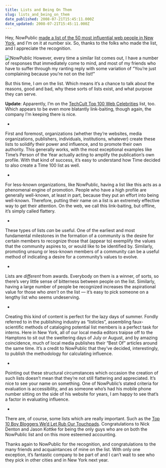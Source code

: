 ```yaml
---
title: Lists and Being On Them
slug: lists_and_being_on_them
date_published: 2008-07-21T15:45:11.000Z
date_updated: 2008-07-21T15:45:11.000Z
---
```


Hey, NowPublic [made a list of the 50 most influential web people in New York](https://web.archive.org/web/20080726065601/http://www.nowpublic.com/world/mostpublic-index), and I’m on it at number six. So, thanks to the folks who made the list, and I appreciate the recognition.

![NowPublic](/images/nowpublic-logo.png) However, every time a similar list comes out, I have a number of responses that immediately come to mind, and most of my friends who have to suffer through my ranting reply with some variation of “You’re just complaining because you’re not on the list!”

But this time, I *am* on the list. Which means it’s a chance to talk about the reasons, good and bad, why these sorts of lists exist, and what purpose they can serve.

**Update**: Apparently, I’m on the [TechCult Top 100 Web Celebrities](http://www.techcult.com/top-100-web-celebrities/) list, too. Which appears to be even more blatantly link-baiting, though again, the company I’m keeping there is nice.

- 
First and foremost, organizations (whether they’re websites, media organizations, publishers, individuals, institutions, whatever) create these lists to solidify their power and influence, and to promote their own authority. This generally works, with the most exceptional examples like Time’s Person of the Year actually acting to amplify the publication’s own profile. With that kind of success, it’s easy to understand how Time decided to also create a Time 100 list as well.

- 
For less-known organizations, like NowPublic, having a list like this acts as a phenomenal engine of promotion. People who have a high profile are generally well-known, at least in part, because they put an effort into being well-known. Therefore, putting their name on a list is an extremely effective way to get their attention. On the web, we call this link-baiting, but offline, it’s simply called flattery.

- 
These types of lists *can* be useful. One of the earliest and most fundamental milestones in the formation of a community is the desire for certain members to recognize those that (appear to) exemplify the values that the community aspires to, or would like to be identified by. Similarly, promoting unsung or less-known members of a community can be a useful method of indicating a desire for a community’s values to evolve.

- 
Lists are *different* from awards. Everybody on them is a winner, of sorts, so there’s very little sense of bitterness between people on the list. Similarly, having a large number of people be recognized increases the aspirational value for those who *aren’t* on the list — it’s easy to pick someone on a lengthy list who seems undeserving.

- 
Creating this kind of content is perfect for the lazy days of summer. Fondly referred to in the publishing industry as “listicles”, assembling faux-scientific methods of cataloging potential list members is a perfect task for interns. Here in New York, all of our local media editors traipse off to the Hamptons to sit out the sweltering days of July or August, and by amazing coincidence, much of local media publishes their “Best Of” articles around the same time. It’s a credit to NowPublic that they’ve decided, interestingly, to publish the methodology for calculating influence.

- 
Pointing out these structural circumstances which occasion the creation of such lists doesn’t mean that they’re not still flattering and appreciated. It’s nice to see your name on something. One of NowPublic’s stated criteria for evaluation is accessibility, and as someone who’s had his mobile phone number sitting on the side of his website for years, I am happy to see that’s a factor in evaluating influence.

- 
There are, of course, some lists which are really important. Such as the [Top 10 Boy Bloggers We’d Let Rub Our Touchpads](https://web.archive.org/web/20080725035813/http://publicschoolintelligentsia.com/?p=140). Congratulations to Nick Denton and Jason Kottke for being the only guys who are on both the NowPublic list and on this more esteemed accounting.

Thanks again to NowPublic for the recognition, and congratulations to the many friends and acquaintances of mine on the list. With only one exception, it’s fantastic company to be part of and I can’t wait to see who they pick in other cities and in New York next year.
